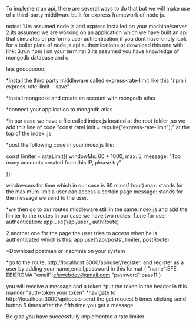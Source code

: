 To implement an api, there are several ways to do that but we will make use of a third-party middlware built for express framework of node js.

notes:
1.its assumed node js and express installed on your machine/server
2.its assumed we are working on an application which we have built an api that simulates or performs user authentication,if you dont have kindly look for a boiler plate of node js api authentications or download this one with link:
3.run npm i on your terminal
3.its assumed you have knowledge of mongodb database and c

lets goooooooo:

*install the third party middleware called express-rate-limit like this "npm i express-rate-limit --save"

*install mongoose and create an account with mongodb atlas

*connect your application to mongodb atlas

*in our case we have a file called index.js located at the root folder ,so we add this line of code "const rateLimit = require("express-rate-limit");" at the top of the index .js

*post the following code in your index.js file:

const limiter = rateLimit({
  windowMs: 60 * 1000, 
  max: 5,
  message: "Too many accounts created from this IP, please try"

});

windowsms:for time which in our case is 60 mins(1 hour)
max: stands for the maximum limit a user can access a certain page
message: stands for the message we send to the user.

*we then go to our routes middleware still in the same index.js and add the limiter to the routes 
in our case we have two routes: 
1.one for user authentication:
app.use('/api/user', authRoute)

2.another one for the page the user tries to access when he is authenticated which is this:
app.use('/api/posts', limiter, postRoute)

*Download postman or insomnia on your system 


*go to the route, http://localhost:3000/api/user/register, and register as a user by adding your name,email,password
in this format   {
             "name":EFE EBIEROMA
             "email":efewebdev@gmail.com
             "password":pass11
}

you will receive a message and a token
*put the token in the header 
in this manner "auth-token  your token"
*navigate to http://localhost:3000/api/posts send the get request 5 times clicking send button 5 times after the fifth time you get a message.





Be glad you have successfully implemented a rate limiter




